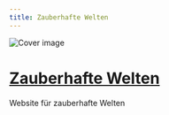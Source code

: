```yaml
---
title: Zauberhafte Welten
---
```


![Cover image](/projects/zw/cover.jpg)
# [Zauberhafte Welten](https://github.com/A-Emile/zauberhafte-welten)
Website für zauberhafte Welten